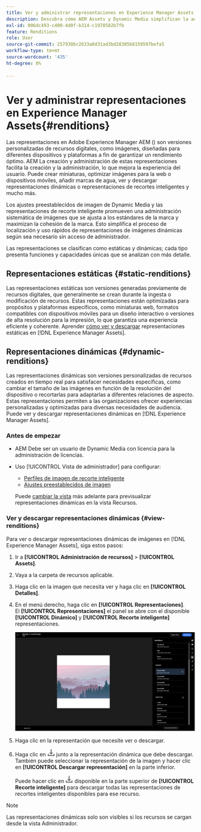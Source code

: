 ```yaml
---
title: Ver y administrar representaciones en Experience Manager Assets
description: Descubra cómo AEM Assets y Dynamic Media simplifican la administración eficaz de imágenes con representaciones de imágenes estáticas y dinámicas.
exl-id: 006dc493-c400-4d0f-b314-c1978582b7fb
feature: Renditions
role: User
source-git-commit: 257930bc2633a0d31ad3bd28305b8159597befa5
workflow-type: tm+mt
source-wordcount: '435'
ht-degree: 0%

---
```


# Ver y administrar representaciones en Experience Manager Assets{#renditions}

Las representaciones en Adobe Experience Manager AEM () son versiones personalizadas de recursos digitales, como imágenes, diseñadas para diferentes dispositivos y plataformas a fin de garantizar un rendimiento óptimo. AEM La creación y administración de estas representaciones facilita la creación y la administración, lo que mejora la experiencia del usuario. Puede crear miniaturas, optimizar imágenes para la web o dispositivos móviles, añadir marcas de agua, ver y descargar representaciones dinámicas o representaciones de recortes inteligentes y mucho más.

Los ajustes preestablecidos de imagen de Dynamic Media y las representaciones de recorte inteligente promueven una administración sistemática de imágenes que se ajusta a los estándares de la marca y maximizan la cohesión de la marca. Esto simplifica el proceso de localización y uso rápidos de representaciones de imágenes dinámicas según sea necesario sin acceso de administrador.

Las representaciones se clasifican como estáticas y dinámicas; cada tipo presenta funciones y capacidades únicas que se analizan con más detalle.

## Representaciones estáticas {#static-renditions}

Las representaciones estáticas son versiones generadas previamente de recursos digitales, que generalmente se crean durante la ingesta o modificación de recursos. Estas representaciones están optimizadas para propósitos y plataformas específicos, como miniaturas web, formatos compatibles con dispositivos móviles para un diseño interactivo o versiones de alta resolución para la impresión, lo que garantiza una experiencia eficiente y coherente.
Aprender [cómo ver y descargar](#view-dynamic-renditions) representaciones estáticas en [!DNL Experience Manager Assets].

## Representaciones dinámicas {#dynamic-renditions}

Las representaciones dinámicas son versiones personalizadas de recursos creados en tiempo real para satisfacer necesidades específicas, como cambiar el tamaño de las imágenes en función de la resolución del dispositivo o recortarlas para adaptarlas a diferentes relaciones de aspecto.
Estas representaciones permiten a las organizaciones ofrecer experiencias personalizadas y optimizadas para diversas necesidades de audiencia. Puede ver y descargar representaciones dinámicas en [!DNL Experience Manager Assets].

### Antes de empezar

* AEM Debe ser un usuario de Dynamic Media con licencia para la administración de licencias.

* Uso [!UICONTROL Vista de administrador] para configurar:
   * [Perfiles de imagen de recorte inteligente](/help/assets/dynamic-media/image-profiles.md#creating-image-profiles)
   * [Ajustes preestablecidos de imagen](/help/assets/dynamic-media/managing-image-presets.md)

  Puede [cambiar la vista](/help/assets/assets-view-introduction.md#how-to-access-assets-view) más adelante para previsualizar representaciones dinámicas en la vista Recursos.

### Ver y descargar representaciones dinámicas {#view-renditions}

Para ver o descargar representaciones dinámicas de imágenes en [!DNL Experience Manager Assets], siga estos pasos:

1. Ir a **[!UICONTROL Administración de recursos]** > **[!UICONTROL Assets]**.

1. Vaya a la carpeta de recursos aplicable.

1. Haga clic en la imagen que necesita ver y haga clic en **[!UICONTROL Detalles]**.

1. En el menú derecho, haga clic en **[!UICONTROL Representaciones]**. <br> El **[!UICONTROL Representaciones]** el panel se abre con el disponible **[!UICONTROL Dinámico]** y **[!UICONTROL Recorte inteligente]** representaciones.

   ![representaciones dinámicas](assets/preset_smart_crop.png)
   <!-- ![dynamic renditions](assets/preset_smart_crop_view.png) -->

1. Haga clic en la representación que necesite ver o descargar.

1. Haga clic en ![icono de descarga](assets/do-not-localize/download-icon.png) junto a la representación dinámica que debe descargar. <br> También puede seleccionar la representación de la imagen y hacer clic en **[!UICONTROL Descargar representación]** en la parte inferior.

   Puede hacer clic en ![icono de descarga](assets/do-not-localize/download-icon.png) disponible en la parte superior de **[!UICONTROL Recorte inteligente]** para descargar todas las representaciones de recortes inteligentes disponibles para ese recurso.

>[!NOTE]
>
>Las representaciones dinámicas solo son visibles si los recursos se cargan desde la vista Administrador.
